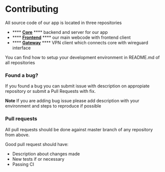 # Contributing

All source code of our app is located in three repositories

* &#x20;**** [**Core**](https://github.com/DefGuard/core) **** backend and server for our app
* &#x20;**** [**Frontend**](https://github.com/DefGuard/frontend) **** our main webcode with frontend client
* &#x20;**** [**Gateway**](https://github.com/DefGuard/wireguard-gateway) **** VPN client which connects core with wireguard interface

You can find how to setup your development environment in README.md of all repositories

### Found a bug?

If you found a bug you can submit issue with description on appropiate repository or submit a Pull Requests with fix.

**Note** If you are adding bug issue please add description with your environment and steps to reproduce if possible

### Pull requests&#x20;

All pull requests should be done against master branch of any repository from above.

Good pull request should have:

* Description about changes made&#x20;
* New tests if or necessary
* Passing CI&#x20;



